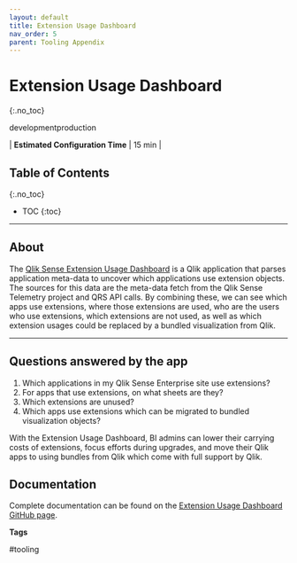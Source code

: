 ```yaml
---
layout: default
title: Extension Usage Dashboard
nav_order: 5
parent: Tooling Appendix
---
```


# Extension Usage Dashboard <i class="fas fa-tools fa-xs" title="Tooling | Pre-Built Solutions"></i>
{:.no_toc}

<span class="label dev">development</span><span class="label prod">production</span>

|<i class="far fa-clock fa-sm"></i> **Estimated Configuration Time**   | 15 min  |

## Table of Contents
{:.no_toc}

* TOC
{:toc}

-------------------------

## About <i class="fas fa-tools fa-xs" title="Tooling | Pre-Built Solutions"></i>

The [Qlik Sense Extension Usage Dashboard](https://github.com/eapowertools/qs-extension-usage-dashboard) is a Qlik application that parses application meta-data to uncover which applications use extension objects. The sources for this data are the meta-data fetch from the Qlik Sense Telemetry project and QRS API calls. By combining these, we can see which apps use extensions, where those extensions are used, who are the users who use extensions, which extensions are not used, as well as which extension usages could be replaced by a bundled visualization from Qlik.

-------------------------

## Questions answered by the app

1. Which applications in my Qlik Sense Enterprise site use extensions?
2. For apps that use extensions, on what sheets are they?
3. Which extensions are unused?
4. Which apps use extensions which can be migrated to bundled visualization objects?

With the Extension Usage Dashboard, BI admins can lower their carrying costs of extensions, focus efforts during upgrades, and move their Qlik apps to using bundles from Qlik which come with full support by Qlik.

## Documentation

Complete documentation can be found on the [Extension Usage Dashboard GitHub page](https://github.com/eapowertools/qs-extension-usage-dashboard).

**Tags**

#tooling

